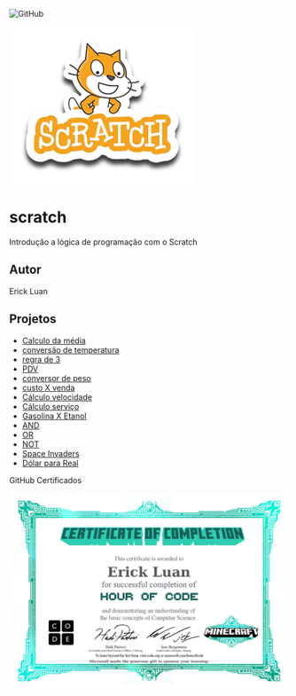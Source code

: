 ![GitHub](https://img.shields.io/github/license/erickluan02/scratch?style=flat)

![scratch](https://github.com/erickluan02/scratch/blob/main/assets/icons/scratch.png)

# scratch
Introduçâo a lógica de programação com o Scratch
## Autor
Erick Luan 

## Projetos 
- [Calculo da média](https://scratch.mit.edu/projects/881964840/)
- [conversão de temperatura](https://scratch.mit.edu/projects/882607736/)
- [regra de 3](https://scratch.mit.edu/projects/882638065/)
- [PDV](https://scratch.mit.edu/projects/883243921/)
- [conversor de peso](https://scratch.mit.edu/projects/884622939/)
- [custo X venda](https://scratch.mit.edu/projects/884627784/)
- [Cálculo velocidade](https://scratch.mit.edu/projects/885343226/)
- [Cálculo serviço](https://scratch.mit.edu/projects/885318629/)
- [Gasolina X Etanol](https://scratch.mit.edu/projects/887261645/)
- [AND](https://scratch.mit.edu/projects/888053970/)
- [OR](https://scratch.mit.edu/projects/888070398/)
- [NOT](https://scratch.mit.edu/projects/888075108/)
- [Space Invaders](https://scratch.mit.edu/projects/896357290/)
- [Dólar para Real](https://scratch.mit.edu/projects/888437555/)


GitHub Certificados 

![GitHub](https://github.com/erickluan02/scratch/blob/main/assets/icons/code-certificado.jpg)

